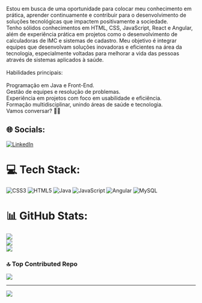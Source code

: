 Estou em busca de uma oportunidade para colocar meu conhecimento em prática, aprender continuamente e contribuir para o desenvolvimento de soluções tecnológicas que impactem positivamente a sociedade.<br>Tenho sólidos conhecimentos em HTML, CSS, JavaScript, React e Angular, além de experiência prática em projetos como o desenvolvimento de calculadoras de IMC e sistemas de cadastro. Meu objetivo é integrar equipes que desenvolvam soluções inovadoras e eficientes na área da tecnologia, especialmente voltadas para melhorar a vida das pessoas através de sistemas aplicados à saúde.<br><br>Habilidades principais:<br><br>Programação em Java e Front-End.<br>Gestão de equipes e resolução de problemas.<br>Experiência em projetos com foco em usabilidade e eficiência.<br>Formação multidisciplinar, unindo áreas de saúde e tecnologia.<br>Vamos conversar? 👨‍💻


## 🌐 Socials:
[![LinkedIn](https://img.shields.io/badge/LinkedIn-%230077B5.svg?logo=linkedin&logoColor=white)](https://linkedin.com/in/www.linkedin.com/in/magno-kelly-468874214) 

# 💻 Tech Stack:
![CSS3](https://img.shields.io/badge/css3-%231572B6.svg?style=for-the-badge&logo=css3&logoColor=white) ![HTML5](https://img.shields.io/badge/html5-%23E34F26.svg?style=for-the-badge&logo=html5&logoColor=white) ![Java](https://img.shields.io/badge/java-%23ED8B00.svg?style=for-the-badge&logo=openjdk&logoColor=white) ![JavaScript](https://img.shields.io/badge/javascript-%23323330.svg?style=for-the-badge&logo=javascript&logoColor=%23F7DF1E) ![Angular](https://img.shields.io/badge/angular-%23DD0031.svg?style=for-the-badge&logo=angular&logoColor=white) ![MySQL](https://img.shields.io/badge/mysql-4479A1.svg?style=for-the-badge&logo=mysql&logoColor=white)
# 📊 GitHub Stats:
![](https://github-readme-stats.vercel.app/api?username=Magnomk&theme=blue_navy&hide_border=false&include_all_commits=false&count_private=false)<br/>
![](https://github-readme-streak-stats.herokuapp.com/?user=Magnomk&theme=blue_navy&hide_border=false)<br/>
![](https://github-readme-stats.vercel.app/api/top-langs/?username=Magnomk&theme=blue_navy&hide_border=false&include_all_commits=false&count_private=false&layout=compact)

### 🔝 Top Contributed Repo
![](https://github-contributor-stats.vercel.app/api?username=Magnomk&limit=5&theme=dark&combine_all_yearly_contributions=true)

---
[![](https://visitcount.itsvg.in/api?id=Magnomk&icon=0&color=0)](https://visitcount.itsvg.in)

<!-- Proudly created with GPRM ( https://gprm.itsvg.in ) -->
